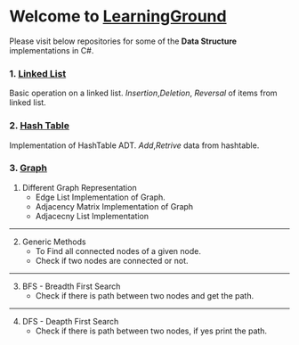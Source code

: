 # Welcome to [LearningGround](http://learningground.in)
Please visit below repositories for some of the **Data Structure** implementations in C#.

### 1. [Linked List](https://github.com/abhikgeek/Linked-List)
 Basic operation on a linked list.
 *Insertion*,*Deletion*, *Reversal* of items from linked list.
### 2. [Hash Table](https://github.com/abhikgeek/HashTable)
  Implementation of HashTable ADT.
  *Add*,*Retrive* data from hashtable.
### 3. [Graph](https://github.com/abhikgeek/Graph)
 1. Different Graph Representation
    - Edge List Implementation of Graph. 
    - Adjacency Matrix Implementation of Graph
    - Adjacecny List Implementation
  ---
 2. Generic Methods
    - To Find all connected nodes of a given node.
    - Check if two nodes are connected or not.
  ---
 3. BFS - Breadth First Search
    - Check if there is path between two nodes and get the path.
  ---
 4. DFS - Deapth First Search
    - Check if there is path between two nodes, if yes print the path.
  

